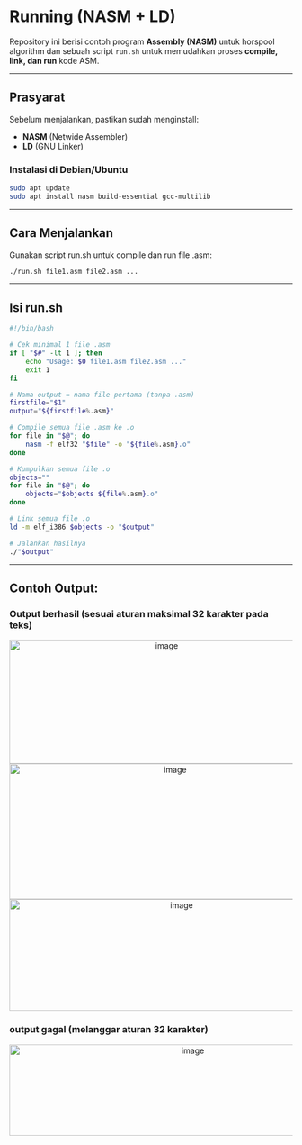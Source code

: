 # Running (NASM + LD)

Repository ini berisi contoh program **Assembly (NASM)** untuk horspool algorithm dan sebuah script `run.sh` untuk memudahkan proses **compile, link, dan run** kode ASM.

---

## Prasyarat

Sebelum menjalankan, pastikan sudah menginstall:

- **NASM** (Netwide Assembler)  
- **LD** (GNU Linker)  

### Instalasi di Debian/Ubuntu
```bash
sudo apt update
sudo apt install nasm build-essential gcc-multilib
```

---

## Cara Menjalankan

Gunakan script run.sh untuk compile dan run file .asm:
```bash
./run.sh file1.asm file2.asm ...
```

---

## Isi run.sh
```bash
#!/bin/bash

# Cek minimal 1 file .asm
if [ "$#" -lt 1 ]; then
    echo "Usage: $0 file1.asm file2.asm ..."
    exit 1
fi

# Nama output = nama file pertama (tanpa .asm)
firstfile="$1"
output="${firstfile%.asm}"

# Compile semua file .asm ke .o
for file in "$@"; do
    nasm -f elf32 "$file" -o "${file%.asm}.o"
done

# Kumpulkan semua file .o
objects=""
for file in "$@"; do
    objects="$objects ${file%.asm}.o"
done

# Link semua file .o
ld -m elf_i386 $objects -o "$output"

# Jalankan hasilnya
./"$output"

```

---

## Contoh Output:
### Output berhasil (sesuai aturan maksimal 32 karakter pada teks)
<div align="center">
  <img width="544" height="220" alt="image" src="https://github.com/user-attachments/assets/abf91bdf-28ab-41b1-95a3-64bf90be7196" />
  <img width="574" height="241" alt="image" src="https://github.com/user-attachments/assets/6d294c9b-c2c1-4f6f-9997-87b12a5600ec" />
  <img width="597" height="198" alt="image" src="https://github.com/user-attachments/assets/c00cddd7-af9b-419e-b37a-0ea457e37892" />
</div>


### output gagal (melanggar aturan 32 karakter)
<p align="center">
  <img width="637" height="162" alt="image" src="https://github.com/user-attachments/assets/3ea5e6d4-0321-4e63-8d08-3b06bb29af95" />
</p>
